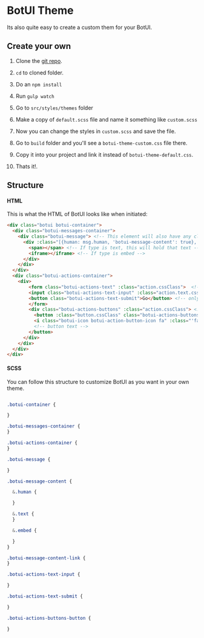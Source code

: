 
# BotUI Theme

Its also quite easy to create a custom them for your BotUI.


## Create your own

1. Clone the [git repo](https://github.com/moinism/botui).
2. `cd` to cloned folder.
3. Do an `npm install`
4. Run `gulp watch`
5. Go to `src/styles/themes` folder
6. Make a copy of `default.scss` file and name it something like `custom.scss`
7. Now you can change the styles in `custom.scss` and save the file.
8. Go to `build` folder and you'll see a `botui-theme-custom.css` file there.
9. Copy it into your project and link it instead of `botui-theme-default.css`.

10. Thats it!.


## Structure



#### HTML

This is what the HTML of BotUI looks like when initiated:

```html
<div class="botui botui-container">
  <div class="botui-messages-container">
    <div class="botui-message"> <!-- This element will also have any classes applied via 'cssClass' to 'message' -->
      <div :class="[{human: msg.human, 'botui-message-content': true}, msg.type]"> <!--  -->
        <span></span> <!-- If type is text, this will hold that text -->
        <iframe></iframe> <!-- If type is embed -->
      </div>
    </div>
  </div>
  <div class="botui-actions-container">
    <div>
        <form class="botui-actions-text" :class="action.cssClass">  <!--  -->
        <input class="botui-actions-text-input" :class="action.text.cssClass" required/> <!--  -->
        <button class="botui-actions-text-submit">Go</button> <!-- only present on mobile devices -->
        </form>
        <div class="botui-actions-buttons" :class="action.cssClass"> <!--  -->
          <button :class="button.cssClass" class="botui-actions-buttons-button"> <!--  -->
          <i class="botui-icon botui-action-button-icon fa" :class="'fa-' + button.icon"></i> <!--  -->
          <!-- button text -->
        </button>
      </div>
    </div>
  </div>
</div>
```

#### SCSS

You can follow this structure to customize BotUI as you want in your own theme.

```css

.botui-container {

}

.botui-messages-container {
}

.botui-actions-container {
}

.botui-message {

}

.botui-message-content {

  &.human {

  }

  &.text {
  }

  &.embed {

  }
}

.botui-message-content-link {
}

.botui-actions-text-input {

}

.botui-actions-text-submit {

}

.botui-actions-buttons-button {

}

```
